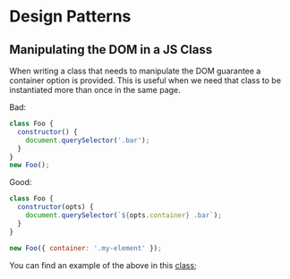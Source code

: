 # Design Patterns

## Manipulating the DOM in a JS Class

When writing a class that needs to manipulate the DOM guarantee a container option is provided.
This is useful when we need that class to be instantiated more than once in the same page.

Bad:
```javascript
class Foo {
  constructor() {
    document.querySelector('.bar');
  }
}
new Foo();
```

Good:
```javascript
class Foo {
  constructor(opts) {
    document.querySelector(`${opts.container} .bar`);
  }
}

new Foo({ container: '.my-element' });
```
You can find an example of the above in this [class][container-class-example];


[container-class-example]: https://gitlab.com/gitlab-org/gitlab-ce/blob/master/app/assets/javascripts/mini_pipeline_graph_dropdown.js
